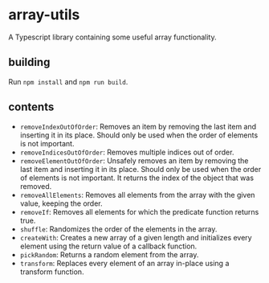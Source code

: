 # array-utils
A Typescript library containing some useful array functionality.

## building

Run `npm install` and `npm run build`.

## contents

- `removeIndexOutOfOrder`: Removes an item by removing the last item and inserting it in its place. Should only be used 
  when the order of elements is not important.
- `removeIndicesOutOfOrder`: Removes multiple indices out of order.
- `removeElementOutOfOrder`: Unsafely removes an item by removing the last item and inserting it in its place. Should 
  only be used when the order of elements is not important. It returns the index of the object that was removed.
- `removeAllElements`: Removes all elements from the array with the given value, keeping the order.
- `removeIf`: Removes all elements for which the predicate function returns true.
- `shuffle`: Randomizes the order of the elements in the array.
- `createWith`: Creates a new array of a given length and initializes every element using the return value of a 
  callback function.
- `pickRandom`: Returns a random element from the array.
- `transform`: Replaces every element of an array in-place using a transform function.